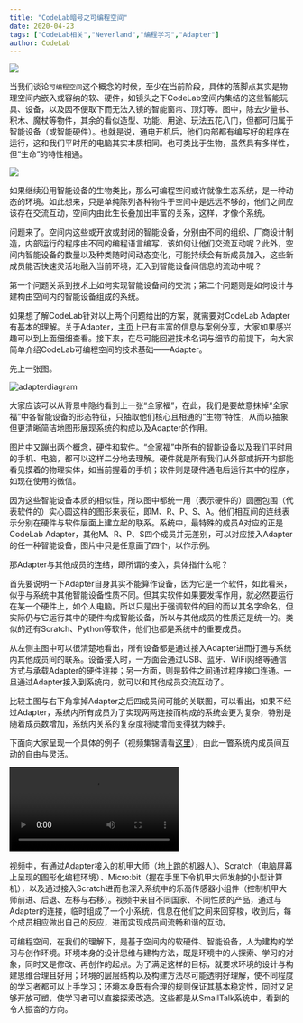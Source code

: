 ```yaml
---
title: "CodeLab暗号之可编程空间"
date: 2020-04-23
tags: ["CodeLab相关","Neverland","编程学习","Adapter"]
author: CodeLab
---
```


<img className="img-responsive" src="/img/CodeLabSpace.png" />

当我们谈论`可编程空间`这个概念的时候，至少在当前阶段，具体的落脚点其实是物理空间内嵌入或容纳的软、硬件，如镜头之下CodeLab空间内集结的这些智能玩具、设备，以及因不便取下而无法入镜的智能窗帘、顶灯等。图中，除去少量书、积木、魔杖等物件，其余的看似造型、功能、用途、玩法五花八门，但都可归属于智能设备（或智能硬件）。也就是说，通电开机后，他们内部都有编写好的程序在运行，这和我们平时用的电脑其实本质相同。也可类比于生物，虽然具有多样性，但“生命”的特性相通。

<img className="img-responsive" src="/img/adapter_party.jpeg" />

如果继续沿用智能设备的生物类比，那么可编程空间或许就像生态系统，是一种动态的环境。如此想来，只是单纯陈列各种物件于空间中是远远不够的，他们之间应该存在交流互动，空间内由此生长叠加出丰富的关系，这样，才像个系统。

<!--truncate-->

问题来了。空间内这些或开放或封闭的智能设备，分别由不同的组织、厂商设计制造，内部运行的程序由不同的编程语言编写，该如何让他们交流互动呢？此外，空间内智能设备的数量以及种类随时间动态变化，可能持续会有新成员加入，这些新成员能否快速灵活地融入当前环境，汇入到智能设备间信息的流动中呢？

第一个问题关系到技术上如何实现智能设备间的交流；第二个问题则是如何设计与建构由空间内的智能设备组成的系统。

如果想了解CodeLab针对以上两个问题给出的方案，就需要对CodeLab Adapter有基本的理解。关于Adapter，[主页](https://codelab-adapter-docs.codelab.club/)上已有丰富的信息与案例分享，大家如果感兴趣可以到上面细细查看。接下来，在尽可能回避技术名词与细节的前提下，向大家简单介绍CodeLab可编程空间的技术基础——Adapter。

先上一张图。

![adapterdiagram](/img/adapterdiagram.png)

大家应该可以从背景中隐约看到上一张“全家福”，在此，我们是要故意抹掉“全家福”中各智能设备的形态特征，只抽取他们核心且相通的“生物”特性，从而以抽象但更清晰简洁地图形展现系统的构成以及Adapter的作用。

图片中又蹦出两个概念，硬件和软件。“全家福”中所有的智能设备以及我们平时用的手机、电脑，都可以这样二分地去理解。硬件就是所有我们从外部或拆开内部能看见摸着的物理实体，如当前握着的手机；软件则是硬件通电后运行其中的程序，如现在使用的微信。

因为这些智能设备本质的相似性，所以图中都统一用（表示硬件的）圆圈包围（代表软件的）实心圆这样的图形来表征，即M、R、P、S、A。他们相互间的连线表示分别在硬件与软件层面上建立起的联系。系统中，最特殊的成员A对应的正是CodeLab Adapter，其他M、R、P、S四个成员并无差别，可以对应接入Adapter的任一种智能设备，图片中只是任意画了四个，以作示例。

那Adapter与其他成员的连结，即所谓的接入，具体指什么呢？

首先要说明一下Adapter自身其实不能算作设备，因为它是一个软件，如此看来，似乎与系统中其他智能设备性质不同。但其实软件如果要发挥作用，就必然要运行在某一个硬件上，如个人电脑。所以只是出于强调软件的目的而以其名字命名，但实际仍与它运行其中的硬件构成智能设备，所以与其他成员的性质还是统一的。类似的还有Scratch、Python等软件，他们也都是系统中的重要成员。

从左侧主图中可以很清楚地看出，所有设备都是通过接入Adapter进而打通与系统内其他成员间的联系。设备接入时，一方面会通过USB、蓝牙、WiFi网络等通信方式与承载Adapter的硬件连接；另一方面，则是软件之间通过程序接口连通。一旦通过Adapter接入到系统内，就可以和其他成员交流互动了。

比较主图与右下角拿掉Adapter之后四成员间可能的关联图，可以看出，如果不经过Adapter，系统内所有成员为了实现两两连接而构成的系统会更为复杂，特别是随着成员数增加，系统内关系的复杂度将陡增而变得犹为棘手。

下面向大家呈现一个具体的例子（视频集锦请看[这里](https://adapter.codelab.club/user_guide/gallery/)），由此一瞥系统内成员间互动的自由与灵活。

<video src="https://adapter.codelab.club/video/1587120578222179.mp4" controls="controls"></video>

视频中，有通过Adapter接入的机甲大师（地上跑的机器人）、Scratch（电脑屏幕上呈现的图形化编程环境）、Micro:bit（握在手里下令机甲大师发射的小型计算机），以及通过接入Scratch进而也深入系统中的乐高传感器小组件（控制机甲大师前进、后退、左移与右移）。视频中来自不同国家、不同性质的产品，通过与Adapter的连接，临时组成了一个小系统，信息在他们之间来回穿梭，收到后，每个成员相应做出自己的反应，进而实现成员间流畅和谐的互动。

可编程空间，在我们的理解下，是基于空间内的软硬件、智能设备，人为建构的学习与创作环境。环境本身的设计思维与建构方法，既是环境中的人探索、学习的对象，同时又是修改、再创作的起点。为了满足这样的目标，就要求环境的设计与构建思维合理且好用；环境的层层结构以及构建方法尽可能透明好理解，使不同程度的学习者都可以上手学习；环境本身既有合理的规则保证其基本稳定性，同时又足够开放可塑，使学习者可以直接探索改造。这些都是从SmallTalk系统中，看到的令人振奋的方向。




